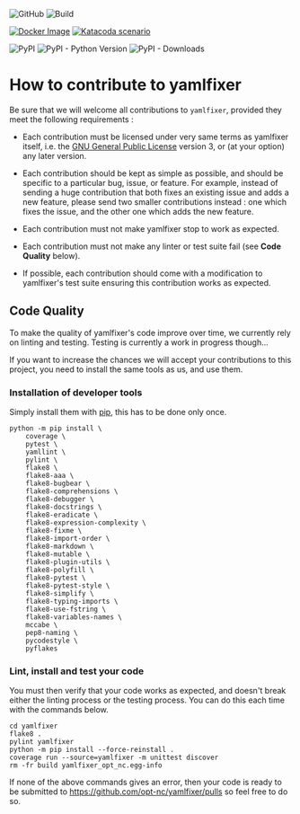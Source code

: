 ![GitHub](https://img.shields.io/github/license/opt-nc/yamlfixer) ![Build](https://img.shields.io/github/workflow/status/opt-nc/yamlfixer/Checks)

[![Docker Image](https://img.shields.io/badge/docker-homepage-blue)](https://hub.docker.com/r/optnc/yamlfixer)
[![Katacoda scenario](https://img.shields.io/badge/katacoda-homepage-blue)](https://www.katacoda.com/opt-labs/courses/devops-tools/yamlfixer)

![PyPI](https://img.shields.io/pypi/v/yamlfixer-opt-nc)
![PyPI - Python Version](https://img.shields.io/pypi/pyversions/yamlfixer-opt-nc)
![PyPI - Downloads](https://img.shields.io/pypi/dm/yamlfixer-opt-nc)

# How to contribute to yamlfixer

Be sure that we will welcome all contributions to `yamlfixer`,
provided they meet the following requirements :

* Each contribution must be licensed under very same terms as
  yamlfixer itself, i.e. the
  [GNU General Public License](https://www.gnu.org/licenses/gpl-3.0.en.html)
  version 3, or (at your option) any later version.
  
* Each contribution should be kept as simple as possible, and should
  be specific to a particular bug, issue, or feature. For example,
  instead of sending a huge contribution that both fixes an existing
  issue and adds a new feature, please send two smaller contributions
  instead : one which fixes the issue, and the other one which adds
  the new feature.
  
* Each contribution must not make yamlfixer stop to work as expected.

* Each contribution must not make any linter or test suite fail (see
  **Code Quality** below).

* If possible, each contribution should come with a modification to
  yamlfixer's test suite ensuring this contribution works as expected.

## Code Quality

To make the quality of yamlfixer's code improve over time, we currently rely
on linting and testing. Testing is currently a work in progress though...

If you want to increase the chances we will accept your contributions
to this project, you need to install the same tools as us, and use them.

### Installation of developer tools

Simply install them with [pip](https://pip.pypa.io/en/stable/), this
has to be done only once.

```shell
python -m pip install \
    coverage \
    pytest \
    yamllint \
    pylint \
    flake8 \
    flake8-aaa \
    flake8-bugbear \
    flake8-comprehensions \
    flake8-debugger \
    flake8-docstrings \
    flake8-eradicate \
    flake8-expression-complexity \
    flake8-fixme \
    flake8-import-order \
    flake8-markdown \
    flake8-mutable \
    flake8-plugin-utils \
    flake8-polyfill \
    flake8-pytest \
    flake8-pytest-style \
    flake8-simplify \
    flake8-typing-imports \
    flake8-use-fstring \
    flake8-variables-names \
    mccabe \
    pep8-naming \
    pycodestyle \
    pyflakes
```

### Lint, install and test your code

You must then verify that your code works as expected, and doesn't
break either the linting process or the testing process. You can do
this each time with the commands below.

```shell
cd yamlfixer
flake8 .
pylint yamlfixer
python -m pip install --force-reinstall .
coverage run --source=yamlfixer -m unittest discover
rm -fr build yamlfixer_opt_nc.egg-info
```

If none of the above commands gives an error, then your code is ready
to be submitted to https://github.com/opt-nc/yamlfixer/pulls so feel 
free to do so.
